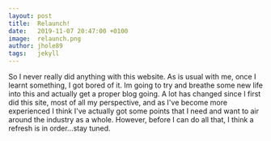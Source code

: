 ```yaml
---
layout: post
title:  Relaunch!
date:   2019-11-07 20:47:00 +0100
image:  relaunch.png
author: jhole89
tags:   jekyll
---
```


So I never really did anything with this website.  As is usual with me, once I learnt something,
I got bored of it.  Im going to try and breathe some new life into this and actually get a proper
blog going.  A lot has changed since I first did this site, most of all my perspective, and as I've 
become more experienced I think I've actually got some points that I need and want to air around the
industry as a whole.  However, before I can do all that, I think a refresh is in order...stay tuned.
